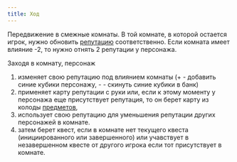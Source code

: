 ```yaml
---
title: Ход
---
```


Передвижение в смежные комнаты. В той комнате, в которой остается игрок, нужно обновить [репутацию](./reputation) соответственно. Если комната имеет влияние -2, то нужно отнять 2 репутации у персонажа.

Заходя в комнату, персонаж

1. изменяет свою репутацию под влиянием комнаты (+ - добавить синие кубики персонажу, -  - скинуть синие кубики в банк)
2. применяет карту репутации с руки или, если к этому моменту у персонажа еще присутствует репутация, то он берет карту из колоды [предметов](./items),
3. использует свою репутацию для уменьшения репутации других персонажей в комнате.
4. затем берет квест, если в комнате нет текущего квеста (инициированного или завершенного) или учавствует в незавершенном квесте от другого игрока если тот присутствует в комнате.